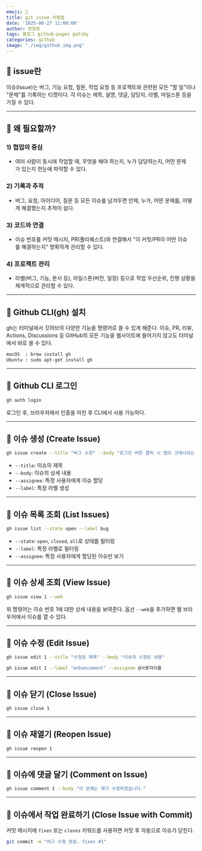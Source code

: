 ```yaml
---
emoji: 📝
title: git issue 사용법
date: '2025-06-27 11:00:00'
author: 양원준
tags: 블로그 github-pages gatsby
categories: github
image: "./img/github_img.png"
---
```


## 📌 issue란
이슈(Issue)는 버그, 기능 요청, 질문, 작업 요청 등 프로젝트와 관련된 모든 "할 일"이나 "문제"를 기록하는 티켓이다. 각 이슈는 제목, 설명, 댓글, 담당자, 라벨, 마일스톤 등을 가질 수 있다.

---

## 📌 왜 필요할까?
### 1) 협업의 중심
- 여러 사람이 동시에 작업할 때, 무엇을 해야 하는지, 누가 담당하는지, 어떤 문제가 있는지 한눈에 파악할 수 있다.

### 2) 기록과 추적
- 버그, 요청, 아이디어, 질문 등 모든 이슈를 남겨두면 언제, 누가, 어떤 문제를, 어떻게 해결했는지 추적이 쉽다.

### 3) 코드와 연결
- 이슈 번호를 커밋 메시지, PR(풀리퀘스트)와 연결해서 "이 커밋/PR이 어떤 이슈를 해결하는지" 명확하게 관리할 수 있다.

### 4) 프로젝트 관리
- 라벨(버그, 기능, 문서 등), 마일스톤(버전, 일정) 등으로 작업 우선순위, 진행 상황을 체계적으로 관리할 수 있다.

---

## 📌 Github CLI(gh) 설치
gh는 터미널에서 깃허브의 다양한 기능을 명령어로 쓸 수 있게 해준다. 이슈, PR, 리뷰, Actions, Discussions 등 GitHub의 모든 기능을 웹사이트에 들어가지 않고도 터미널에서 바로 쓸 수 있다.

```bash
macOS  : brew install gh
Ubuntu : sudo apt-get install gh
```

---

## 📌 Github CLI 로그인
```bash
gh auth login
```
로그인 후, 브라우저에서 인증을 마친 후 CLI에서 사용 가능하다.

---

## 📌 이슈 생성 (Create Issue)
```bash
gh issue create --title "버그 수정" --body "로그인 버튼 클릭 시 앱이 크래시되는 문제 수정 필요" --assignee @사용자이름 --label "bug"
```
- `--title`: 이슈의 제목
- `--body`: 이슈의 상세 내용
- `--assignee`: 특정 사용자에게 이슈 할당
- `--label`: 특정 라벨 생성

---

## 📌 이슈 목록 조회 (List Issues)
```bash
gh issue list --state open --label bug
```
- `--state`: `open`, `closed`, `all`로 상태를 필터링
- `--label`: 특정 라벨로 필터링
- `--assignee`: 특정 사용자에게 할당된 이슈만 보기

---

## 📌 이슈 상세 조회 (View Issue)
```bash
gh issue view 1 --web
```
위 명령어는 이슈 번호 1에 대한 상세 내용을 보여준다.
옵선 `--web`을 추가하면 웹 브라우저에서 이슈를 열 수 있다.

---

## 📌 이슈 수정 (Edit Issue)
```bash
gh issue edit 1 --title "수정된 제목" --body "이슈의 수정된 내용"

gh issue edit 1 --label "enhancement" --assignee @사용자이름
```

---

## 📌 이슈 닫기 (Close Issue)
```bash
gh issue close 1
```

---

## 📌 이슈 재열기 (Reopen Issue)
```bash
gh issue reopen 1
```

---

## 📌 이슈에 댓글 달기 (Comment on Issue)
```bash
gh issue comment 1 --body "이 문제는 제가 수정하겠습니다."
```

---

## 📌 이슈에서 작업 완료하기 (Close Issue with Commit)
커밋 메시지에 `fixes` 또는 `closes` 키워드를 사용하면 커밋 후 자동으로 이슈가 닫힌다.
```bash
git commit -m "버그 수정 완료. fixes #1"
```

```toc
```